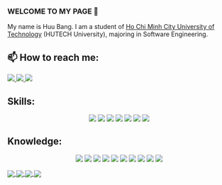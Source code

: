 ### WELCOME TO MY PAGE 👋
My name is Huu Bang. I am a student of [Ho Chi Minh City University of Technology](https://www.hutech.edu.vn/) (HUTECH University), majoring in Software Engineering.<br>
## 📫 How to reach me: 
<p>
  <a href="https://www.facebook.com/nghbang1909/" alt="Facebook">
    <img src="https://img.icons8.com/fluent/48/000000/facebook-new.png" target="_blank" />
  </a> 
  <a href="https://github.com/nghbang1909" alt="Github">
    <img src="https://img.icons8.com/fluent/48/000000/github.png"/>
  </a> 
  <a href="mailto:nghbang1909@gmail.com" alt="Email">
    <img src="https://img.icons8.com/fluent/48/000000/mailing.png"/>
  </a>
</p>

## Skills: 
<p align="center">
   <img src="https://skillicons.dev/icons?i=postman"/>
  <img src="https://img.icons8.com/color/48/000000/microsoft-sql-server.png"/>
  <img src="https://img.icons8.com/color/48/000000/mysql-logo.png"/>
  <img src="https://img.icons8.com/color/48/000000/git.png"/>
  <img src="https://img.icons8.com/color/48/000000/github-2.png"/>
  <img src="https://img.icons8.com/color/48/000000/visual-studio-code-2019.png"/>
  <img src="https://img.icons8.com/color/48/null/visual-studio--v2.png"/>
</p>

## Knowledge: 
<p align="center">
  <img src="https://skillicons.dev/icons?i=dotnet"/>
<img src="https://skillicons.dev/icons?i=c"/>
  <img src="https://skillicons.dev/icons?i=cs"/>
<img src="https://skillicons.dev/icons?i=mysql"/>
 <img src="https://skillicons.dev/icons?i=java"/>
 <img src="https://skillicons.dev/icons?i=spring"/>
  <img src="https://skillicons.dev/icons?i=js"/>
   <img src="https://skillicons.dev/icons?i=html"/>
    <img src="https://skillicons.dev/icons?i=css"/>
   <img src="https://skillicons.dev/icons?i=bootstrap"/>
</p>

<p>
<a href="https://github.com/nghbang1909/Coach_Ticket_Website">
  <!-- Change the `github-readme-stats.anuraghazra1.vercel.app` to `github-readme-stats.vercel.app`  -->
  <img align="center" src="https://github-readme-stats.vercel.app/api/pin/?username=nghbang1909&repo=Coach_Ticket_Website&theme=radical" />
</a>    
<a href="https://github.com/nghbang1909/FurnitureStore">
  <!-- Change the `github-readme-stats.anuraghazra1.vercel.app` to `github-readme-stats.vercel.app`  -->
  <img align="center" src="https://github-readme-stats.vercel.app/api/pin/?username=nghbang1909&repo=FurnitureStore&theme=dracula" />
</a>

<a href="https://github.com/nghbang1909/QuanLyThuVien">
  <!-- Change the `github-readme-stats.anuraghazra1.vercel.app` to `github-readme-stats.vercel.app`  -->
  <img align="center" src="https://github-readme-stats.vercel.app/api/pin/?username=nghbang1909&repo=QuanLyThuVien&theme=gruvbox" />
</a>    
<a href="https://github.com/uvipen/Super-mario-bros-A3C-pytorch/">
  <!-- Change the `github-readme-stats.anuraghazra1.vercel.app` to `github-readme-stats.vercel.app`  -->
  <img align="center" src="https://github-readme-stats.vercel.app/api/pin/?username=nghbang1909&repo=BookStore&theme=highcontrast" />
</a>    
</p>
